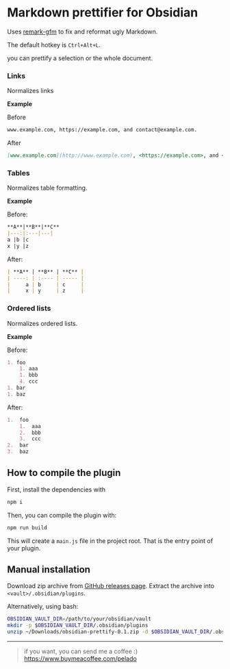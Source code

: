 # Markdown prettifier for Obsidian

Uses [remark-gfm](https://www.npmjs.com/package/remark-gfm) to fix and reformat ugly Markdown.

The default hotkey is `Ctrl+Alt+L`.

you can prettify a selection or the whole document.

### Links

Normalizes links

**Example**

Before

```markdown
www.example.com, https://example.com, and contact@example.com.
```

After

```markdown
[www.example.com](http://www.example.com), <https://example.com>, and <contact@example.com>.
```

### Tables

Normalizes table formatting.

**Example**

Before:

```markdown
**A**|**B**|**C**
|---:|:---|---|
a |b |c
x |y |z
```

After:

```markdown
| **A** | **B** | **C** |
| ----: | :---- | ----- |
|     a | b     | c     |
|     x | y     | z     |
```

### Ordered lists

Normalizes ordered lists.

**Example**

Before:

```markdown
1. foo
    1. aaa
    1. bbb
    4. ccc
1. bar
1. baz
```

After:

```markdown
1.  foo
    1.  aaa
    2.  bbb
    3.  ccc
2.  bar
3.  baz
```


## How to compile the plugin

First, install the dependencies with

```bash
npm i
```

Then, you can compile the plugin with:

```bash
npm run build
```

This will create a `main.js` file in the project root. That is the entry point of your plugin.

## Manual installation

Download zip archive from [GitHub releases page](https://github.com/cristianvasquez/obsidian-prettify/releases).
Extract the archive into `<vault>/.obsidian/plugins`.

Alternatively, using bash:

```bash
OBSIDIAN_VAULT_DIR=/path/to/your/obsidian/vault
mkdir -p $OBSIDIAN_VAULT_DIR/.obsidian/plugins
unzip ~/Downloads/obsidian-prettify-0.1.zip -d $OBSIDIAN_VAULT_DIR/.obsidian/plugins
```

___
> if you want, you can send me a coffee :) https://www.buymeacoffee.com/pelado
